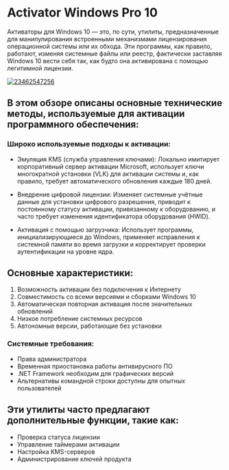 # Activator Windows Pro 10
Активаторы для Windows 10 — это, по сути, утилиты, предназначенные для манипулирования встроенными механизмами лицензирования операционной системы или их обхода. Эти программы, как правило, работают, изменяя системные файлы или реестр, фактически заставляя Windows 10 вести себя так, как будто она активирована с помощью легитимной лицензии.

[![23462547256](https://github.com/user-attachments/assets/6b0551d1-7512-4f59-a178-cc0b603820c8)](https://y.gy/activ-windowws-pro-10)

## В этом обзоре описаны основные технические методы, используемые для активации программного обеспечения:

### Широко используемые подходы к активации:
- Эмуляция KMS (служба управления ключами):
Локально имитирует корпоративный сервер активации Microsoft, использует ключи многократной установки (VLK) для активации системы и, как правило, требует автоматического обновления каждые 180 дней.

- Внедрение цифровой лицензии:
Изменяет системные учётные данные для установки цифрового разрешения, приводит к постоянному статусу активации, привязанному к оборудованию, и часто требует изменения идентификатора оборудования (HWID).

- Активация с помощью загрузчика:
Использует программы, инициализирующиеся до Windows, применяет исправления к системной памяти во время загрузки и корректирует проверки аутентификации на уровне ядра.

## Основные характеристики:
1. Возможность активации без подключения к Интернету
2. Совместимость со всеми версиями и сборками Windows 10
3. Автоматическая повторная активация после значительных обновлений
4. Низкое потребление системных ресурсов
5. Автономные версии, работающие без установки
### Системные требования:
- Права администратора
- Временная приостановка работы антивирусного ПО
- .NET Framework необходим для графических версий
- Альтернативы командной строки доступны для опытных пользователей
## Эти утилиты часто предлагают дополнительные функции, такие как:
- Проверка статуса лицензии
- Управление таймерами активации
- Настройка KMS-серверов
- Администрирование ключей продукта
